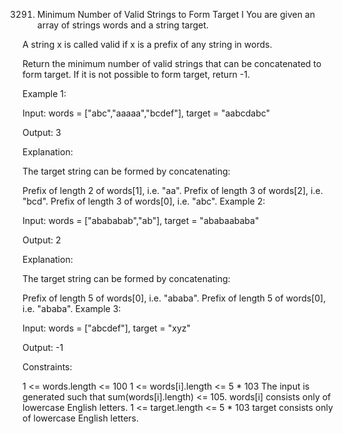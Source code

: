 3291. Minimum Number of Valid Strings to Form Target I
You are given an array of strings words and a string target.

A string x is called valid if x is a prefix of any string in words.

Return the minimum number of valid strings that can be concatenated to form target. If it is not possible to form target, return -1.

 

Example 1:

Input: words = ["abc","aaaaa","bcdef"], target = "aabcdabc"

Output: 3

Explanation:

The target string can be formed by concatenating:

Prefix of length 2 of words[1], i.e. "aa".
Prefix of length 3 of words[2], i.e. "bcd".
Prefix of length 3 of words[0], i.e. "abc".
Example 2:

Input: words = ["abababab","ab"], target = "ababaababa"

Output: 2

Explanation:

The target string can be formed by concatenating:

Prefix of length 5 of words[0], i.e. "ababa".
Prefix of length 5 of words[0], i.e. "ababa".
Example 3:

Input: words = ["abcdef"], target = "xyz"

Output: -1

 

Constraints:

1 <= words.length <= 100
1 <= words[i].length <= 5 * 103
The input is generated such that sum(words[i].length) <= 105.
words[i] consists only of lowercase English letters.
1 <= target.length <= 5 * 103
target consists only of lowercase English letters.
